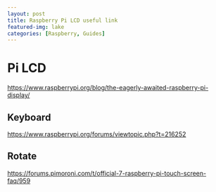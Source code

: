 ```yaml
---
layout: post
title: Raspberry Pi LCD useful link
featured-img: lake
categories: [Raspberry, Guides]
---
```



# Pi LCD

https://www.raspberrypi.org/blog/the-eagerly-awaited-raspberry-pi-display/


## Keyboard

https://www.raspberrypi.org/forums/viewtopic.php?t=216252

## Rotate

https://forums.pimoroni.com/t/official-7-raspberry-pi-touch-screen-faq/959